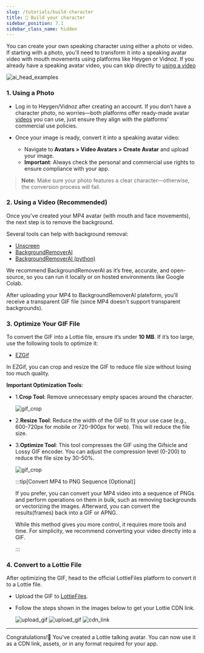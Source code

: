 ```yaml
---
slug: /tutorials/build-character
title: 🤖 Build your character
sidebar_position: 7.1
sidebar_class_name: hidden
---
```


You can create your own speaking character using either a photo or video. If starting with a photo, you'll need to transform it into a speaking avatar video with mouth movements using platforms like Heygen or Vidnoz. If you already have a speaking avatar video, you can skip directly to [using a video](#2-using-a-video-recommended)

   ![ai_head_examples](/img/talking-head.webp)
   

### 1. **Using a Photo**
   - Log in to Heygen/Vidnoz after creating an account. If you don’t have a character photo, no worries—both platforms offer ready-made avatar [videos](#2-using-a-video-recommended) you can use, just ensure they align with the platforms’ commercial use policies.
   
   - Once your image is ready, convert it into a speaking avatar video:
      - Navigate to **Avatars > Video Avatars > Create Avatar** and upload your image.  
      - **Important**: Always check the personal and commercial use rights to ensure compliance with your app.

   > **Note:** Make sure your photo features a clear character—otherwise, the conversion process will fail.

### 2. **Using a Video (Recommended)**

Once you've created your MP4 avatar (with mouth and face movements), the next step is to remove the background. 

Several tools can help with background removal:

- [Unscreen](https://www.unscreen.com/)
- [BackgroundRemoverAI](https://www.backgroundremoverai.com/?lang=en)
- [BackgroundRemoverAI (python)](https://github.com/nadermx/backgroundremover)

We recommend BackgroundRemoverAI as it’s free, accurate, and open-source, so you can run it locally or on hosted environments like Google Colab.

After uploading your MP4 to BackgroundRemoverAI plateform, you'll receive a transparent GIF file (since MP4 doesn't support transparent backgrounds).


### 3. **Optimize Your GIF File**

To convert the GIF into a Lottie file, ensure it’s under **10 MB**. If it’s too large, use the following tools to optimize it:

- [EZGif](https://ezgif.com/optimize)

In EZGif, you can crop and resize the GIF to reduce file size without losing too much quality.

**Important Optimization Tools**:

- 1.**Crop Tool**: Remove unnecessary empty spaces around the character.
   
   ![gif_crop](/img/crop_gif.webp)

- 2.**Resize Tool**: Reduce the width of the GIF to fit your use case (e.g., 600-720px for mobile or 720-900px for web). This will reduce the file size.

- 3.**Optimize Tool**: This tool compresses the GIF using the Gifsicle and Lossy GIF encoder. You can adjust the compression level (0-200) to reduce the file size by 30-50%.

   ![gif_crop](/img/optimize_gif.webp)


   :::tip[Convert MP4 to PNG Sequence (Optional)]

   If you prefer, you can convert your MP4 video into a sequence of PNGs and perform operations on them in bulk, such as removing backgrounds or vectorizing the images. Afterward, you can convert the results(frames) back into a GIF or APNG.

   While this method gives you more control, it requires more tools and time. For simplicity, we recommend converting your video directly into a GIF.

   ::: 


### 4. **Convert to a Lottie File**

After optimizing the GIF, head to the official LottieFiles platform to convert it to a Lottie file.

- Upload the GIF to [LottieFiles](https://lottiefiles.com/).
- Follow the steps shown in the images below to get your Lottie CDN link.

   ![upload_gif](/img/upload_anima.webp)
   ![upload_gif](/img/upload_gif.webp)
   ![cdn_link](/img/lottieCdn.webp)

---

Congratulations!🎊 You've created a Lottie talking avatar. You can now use it as a CDN link, assets, or in any format required for your app.